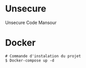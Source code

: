 # Unsecure
Unsecure Code Mansour

# Docker 
```
# Commande d'instalation du projet
$ Docker-compose up -d
```
